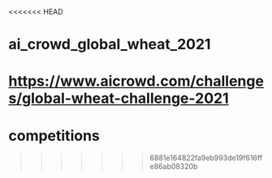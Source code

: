 <<<<<<< HEAD
# ai_crowd_global_wheat_2021
https://www.aicrowd.com/challenges/global-wheat-challenge-2021
=======
# competitions
>>>>>>> 6881e164822fa9eb993de19f616ffe86ab08320b
